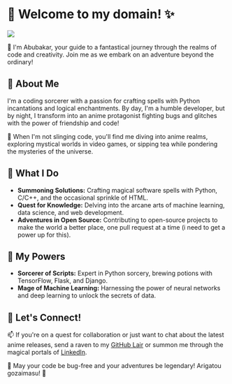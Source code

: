 
# 🌟 Welcome to my domain! ✨

![](https://github.com/Abubakar17/Abubakar17/blob/main/anime%20gif.gif)

👋 I'm Abubakar, your guide to a fantastical journey through the realms of code and creativity. Join me as we embark on an adventure beyond the ordinary!

## 🌌 About Me

I'm a coding sorcerer with a passion for crafting spells with Python incantations and logical enchantments. By day, I'm a humble developer, but by night, I transform into an anime protagonist fighting bugs and glitches with the power of friendship and code!

🎨 When I'm not slinging code, you'll find me diving into anime realms, exploring mystical worlds in video games, or sipping tea while pondering the mysteries of the universe.

## 🚀 What I Do

- **Summoning Solutions:** Crafting magical software spells with Python, C/C++, and the occasional sprinkle of HTML.
- **Quest for Knowledge:** Delving into the arcane arts of machine learning, data science, and web development.
- **Adventures in Open Source:** Contributing to open-source projects to make the world a better place, one pull request at a time (i need to get a power up for this).

## 🌟 My Powers

- **Sorcerer of Scripts:** Expert in Python sorcery, brewing potions with TensorFlow, Flask, and Django.
- **Mage of Machine Learning:** Harnessing the power of neural networks and deep learning to unlock the secrets of data.

## 🌈 Let's Connect!

📫 If you're on a quest for collaboration or just want to chat about the latest anime releases, send a raven to my [GitHub Lair](https://github.com/Abubakar17) or summon me through the magical portals of [LinkedIn](https://www.linkedin.com/in/s-m-abubakar/).


🌟 May your code be bug-free and your adventures be legendary! Arigatou gozaimasu! 🌟


<!--
**Abubakar17/Abubakar17** is a ✨ _special_ ✨ repository because its `README.md` (this file) appears on your GitHub profile.

Here are some ideas to get you started:

- 🔭 I’m currently working on ...
- 🌱 I’m currently learning ...
- 👯 I’m looking to collaborate on ...
- 🤔 I’m looking for help with ...
- 💬 Ask me about ...
- 📫 How to reach me: ...
- 😄 Pronouns: ...
- ⚡ Fun fact: ...
-->
